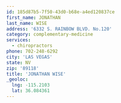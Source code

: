 ```yaml
---
id: 185d87b5-7f50-43d0-b68e-a4ed120837ce
first_name: JONATHAN
last_name: WISE
address: '6332 S. RAINBOW BLVD. No.120'
category: complementary-medicine
services:
  - chiropractors
phone: 702-248-6292
city: 'LAS VEGAS'
state: NV
zip: '89118'
title: 'JONATHAN WISE'
_geoloc:
  lng: -115.2103
  lat: 36.084361
---
```

